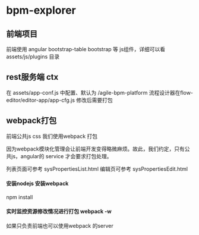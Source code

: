 # bpm-explorer 
## 前端项目 

前端使用 angular bootstrap-table bootstrap  等 js组件，详细可以看 assets/js/plugins 目录


## rest服务端 ctx
在 assets/app-conf.js 中配置、默认为  /agile-bpm-platform 
流程设计器在flow-editor/editor-app/app-cfg.js
修改后需要打包


## webpack打包

前端公共js css 我们使用webpack 打包

因为webpack模块化管理会让前端开发变得略微麻烦。故此，我们约定，只有公共js，angular的 service 才会要求打包处理。


列表页面可参考 sysPropertiesList.html
编辑页可参考 sysPropertiesEdit.html


#### 安装nodejs 安装webpack
npm install

#### 实时监控资源修改情况进行打包 webpack -w 

如果只负责前端也可以使用webpack 的server 